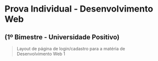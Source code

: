 # Prova Individual - Desenvolvimento Web
## (1º Bimestre - Universidade Positivo) 

> Layout de página de login/cadastro para a matéria de Desenvolvimento Web 1
